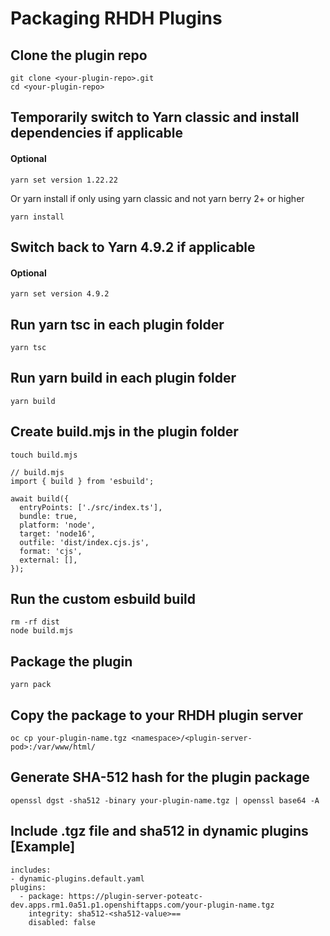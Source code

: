 # Packaging RHDH Plugins

## Clone the plugin repo
```
git clone <your-plugin-repo>.git 
cd <your-plugin-repo>
```
## Temporarily switch to Yarn classic and install dependencies if applicable
#### Optional
```
yarn set version 1.22.22
```
Or yarn install if only using yarn classic and not yarn berry 2+ or higher
```
yarn install
```

## Switch back to Yarn 4.9.2 if applicable
#### Optional
```
yarn set version 4.9.2
```
## Run yarn tsc in each plugin folder
```
yarn tsc
```
## Run yarn build in each plugin folder
```
yarn build
```
## Create build.mjs in the plugin folder
```
touch build.mjs
```
```
// build.mjs
import { build } from 'esbuild';

await build({
  entryPoints: ['./src/index.ts'],
  bundle: true,
  platform: 'node',
  target: 'node16',
  outfile: 'dist/index.cjs.js',
  format: 'cjs',
  external: [],
});
```
## Run the custom esbuild build
```
rm -rf dist
node build.mjs
```
## Package the plugin
```
yarn pack
```
## Copy the package to your RHDH plugin server
```
oc cp your-plugin-name.tgz <namespace>/<plugin-server-pod>:/var/www/html/
```
## Generate SHA-512 hash for the plugin package
```
openssl dgst -sha512 -binary your-plugin-name.tgz | openssl base64 -A
```
## Include .tgz file and sha512 in dynamic plugins [Example]
```
includes:
- dynamic-plugins.default.yaml
plugins:
  - package: https://plugin-server-poteatc-dev.apps.rm1.0a51.p1.openshiftapps.com/your-plugin-name.tgz
    integrity: sha512-<sha512-value>==
    disabled: false
```

